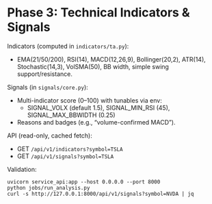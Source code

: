 # Phase 3: Technical Indicators & Signals

Indicators (computed in `indicators/ta.py`):
- EMA(21/50/200), RSI(14), MACD(12,26,9), Bollinger(20,2), ATR(14), Stochastic(14,3), VolSMA(50), BB width, simple swing support/resistance.

Signals (in `signals/core.py`):
- Multi-indicator score (0–100) with tunables via env:
  - SIGNAL_VOLX (default 1.5), SIGNAL_MIN_RSI (45), SIGNAL_MAX_BBWIDTH (0.25)
- Reasons and badges (e.g., “volume-confirmed MACD”).

API (read-only, cached fetch):
- GET `/api/v1/indicators?symbol=TSLA`
- GET `/api/v1/signals?symbol=TSLA`

Validation:
```
uvicorn service_api:app --host 0.0.0.0 --port 8000
python jobs/run_analysis.py
curl -s http://127.0.0.1:8000/api/v1/signals?symbol=NVDA | jq
```
